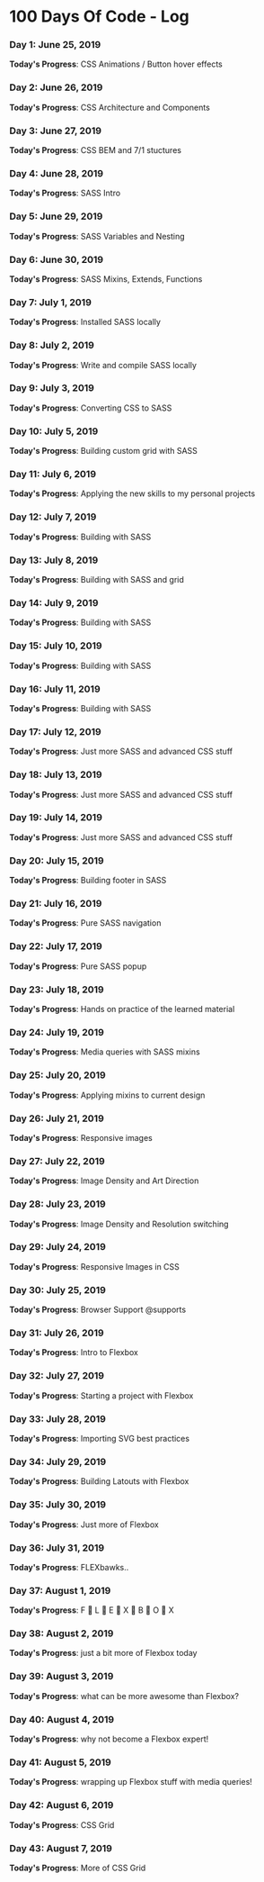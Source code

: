 # 100 Days Of Code - Log

### Day 1: June 25, 2019

**Today's Progress**: CSS Animations / Button hover effects

### Day 2: June 26, 2019

**Today's Progress**: CSS Architecture and Components

### Day 3: June 27, 2019

**Today's Progress**: CSS BEM and 7/1 stuctures

### Day 4: June 28, 2019

**Today's Progress**: SASS Intro

### Day 5: June 29, 2019

**Today's Progress**: SASS Variables and Nesting

### Day 6: June 30, 2019

**Today's Progress**: SASS Mixins, Extends, Functions

### Day 7: July 1, 2019

**Today's Progress**: Installed SASS locally

### Day 8: July 2, 2019

**Today's Progress**: Write and compile SASS locally

### Day 9: July 3, 2019

**Today's Progress**: Converting CSS to SASS

### Day 10: July 5, 2019

**Today's Progress**: Building custom grid with SASS

### Day 11: July 6, 2019

**Today's Progress**: Applying the new skills to my personal projects

### Day 12: July 7, 2019

**Today's Progress**: Building with SASS

### Day 13: July 8, 2019

**Today's Progress**: Building with SASS and grid

### Day 14: July 9, 2019

**Today's Progress**: Building with SASS

### Day 15: July 10, 2019

**Today's Progress**: Building with SASS

### Day 16: July 11, 2019

**Today's Progress**: Building with SASS

### Day 17: July 12, 2019

**Today's Progress**: Just more SASS and advanced CSS stuff

### Day 18: July 13, 2019

**Today's Progress**: Just more SASS and advanced CSS stuff

### Day 19: July 14, 2019

**Today's Progress**: Just more SASS and advanced CSS stuff

### Day 20: July 15, 2019

**Today's Progress**: Building footer in SASS

### Day 21: July 16, 2019

**Today's Progress**: Pure SASS navigation

### Day 22: July 17, 2019

**Today's Progress**: Pure SASS popup

### Day 23: July 18, 2019

**Today's Progress**: Hands on practice of the learned material

### Day 24: July 19, 2019

**Today's Progress**: Media queries with SASS mixins

### Day 25: July 20, 2019

**Today's Progress**: Applying mixins to current design

### Day 26: July 21, 2019

**Today's Progress**: Responsive images

### Day 27: July 22, 2019

**Today's Progress**: Image Density and Art Direction

### Day 28: July 23, 2019

**Today's Progress**: Image Density and Resolution switching

### Day 29: July 24, 2019

**Today's Progress**: Responsive Images in CSS

### Day 30: July 25, 2019

**Today's Progress**: Browser Support @supports

### Day 31: July 26, 2019

**Today's Progress**: Intro to Flexbox

### Day 32: July 27, 2019

**Today's Progress**: Starting a project with Flexbox

### Day 33: July 28, 2019

**Today's Progress**: Importing SVG best practices

### Day 34: July 29, 2019

**Today's Progress**: Building Latouts with Flexbox

### Day 35: July 30, 2019

**Today's Progress**: Just more of Flexbox

### Day 36: July 31, 2019

**Today's Progress**: FLEXbawks.. 

### Day 37: August 1, 2019

**Today's Progress**: F :clap: L :clap: E :clap: X :clap: B :clap: O :clap: X 

### Day 38: August 2, 2019

**Today's Progress**: just a bit more of Flexbox today 

### Day 39: August 3, 2019

**Today's Progress**: what can be more awesome than Flexbox?

### Day 40: August 4, 2019

**Today's Progress**: why not become a Flexbox expert!

### Day 41: August 5, 2019

**Today's Progress**: wrapping up Flexbox stuff with media queries!

### Day 42: August 6, 2019

**Today's Progress**: CSS Grid

### Day 43: August 7, 2019

**Today's Progress**: More of CSS Grid






